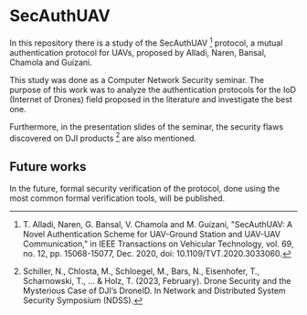 # SecAuthUAV
In this repository there is a study of the SecAuthUAV [^fn3] protocol, a mutual authentication protocol for UAVs, proposed by Alladi, Naren, Bansal, Chamola and Guizani. 

This study was done as a Computer Network Security seminar. The purpose of this work was to analyze the authentication protocols for the IoD (Internet of Drones) field proposed in the literature and investigate the best one.

Furthermore, in the presentation slides of the seminar, the security flaws discovered on DJI products [^fn1] are also mentioned.

## Future works
In the future, formal security verification of the protocol, done using the most common formal verification tools, will be published.

[^fn3]: T. Alladi, Naren, G. Bansal, V. Chamola and M. Guizani, "SecAuthUAV: A Novel Authentication Scheme for UAV-Ground Station and UAV-UAV Communication," in IEEE Transactions on Vehicular Technology, vol. 69, no. 12, pp. 15068-15077, Dec. 2020, doi: 10.1109/TVT.2020.3033060.

[^fn1]: Schiller, N., Chlosta, M., Schloegel, M., Bars, N., Eisenhofer, T., Scharnowski, T., ... & Holz, T. (2023, February). Drone Security and the Mysterious Case of DJI’s DroneID. In Network and Distributed System Security Symposium (NDSS).
